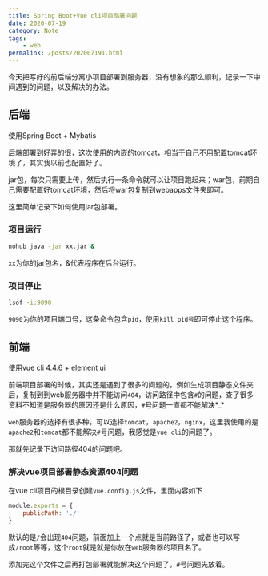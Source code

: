 ```yaml
---
title: Spring Boot+Vue cli项目部署问题
date: 2020-07-19
category: Note
tags:
    - web
permalink: /posts/202007191.html
---
```


今天把写好的前后端分离小项目部署到服务器，没有想象的那么顺利，记录一下中间遇到的问题，以及解决的办法。

## 后端

使用Spring Boot + Mybatis

后端部署到好弄的很，这次使用的内嵌的tomcat，相当于自己不用配置tomcat环境了，其实我以前也配置好了。

jar包，每次只需要上传，然后执行一条命令就可以让项目跑起来；war包，前期自己需要配置好tomcat环境，然后将war包复制到webapps文件夹即可。

这里简单记录下如何使用jar包部署。

### 项目运行

```sh
nohub java -jar xx.jar &
```

`xx`为你的jar包名，&代表程序在后台运行。

### 项目停止

```sh
lsof -i:9090
```

`9090`为你的项目端口号，这条命令包含`pid`，使用`kill pid号`即可停止这个程序。

## 前端

使用vue cli 4.4.6 + element ui

前端项目部署的时候，其实还是遇到了很多的问题的，例如生成项目静态文件夹后，复制到到web服务器中并不能访问`404`，访问路径中包含`#`的问题，查了很多资料不知道是服务器的原因还是什么原因，`#`号问题一直都不能解决*_*

`web`服务器的选择有很多种，可以选择`tomcat`，`apache2`，`nginx`，这里我使用的是`apache2`和`tomcat`都不能解决`#`号问题，我感觉是`vue cli`的问题了。

那就先记录下访问路径404的问题吧。

### 解决vue项目部署静态资源404问题

在vue cli项目的根目录创建`vue.config.js`文件，里面内容如下

```js
module.exports = {
    publicPath: './'
}
```

默认的是`/`会出现`404`问题，前面加上一个点就是当前路径了，或者也可以写成`/root`等等，这个`root`就是就是你放在`web`服务器的项目名了。

添加完这个文件之后再打包部署就能解决这个问题了，`#`号问题先放着。